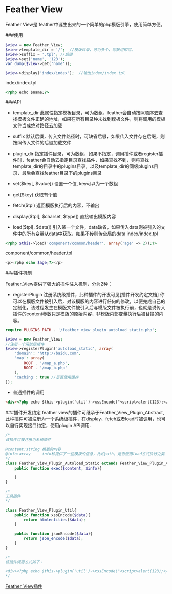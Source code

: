 Feather View
==============

Feather View是 feather中诞生出来的一个简单的php模版引擎，使用简单方便。

###使用

```php
$view = new Feather_View;
$view->template_dir = '/';  //模版目录，可为多个，写数组即可。
$view->suffix = '.tpl'; //后缀
$view->set('name', '123');
var_dump($view->get('name'));

$view->display('index/index');  //输出index/index.tpl
```

index/index.tpl
```html
<?php echo $name;?>
```


###API

* template_dir	此属性指定模板目录，可为数组，feather会自动按照顺序去查找模板文件正确的地址，如果在所有目录种未找到模板文件，则将调用的模板文件当成绝对路径去加载

* suffix	默认后缀，传入文件路径时，可缺省后缀，如果传入文件存在后缀，则按照传入文件的后缀加载文件

* plugin_dir 指定插件目录，可为数组，如果不指定，调用插件或者register插件时，feather会自动去指定目录查找插件，如果查找不到，则将查找template_dir的目录中的plugins目录，以及template_dir的同级plugins目录，最后会查找feather目录下的plugins目录

* set($key[, $value]) 设置一个值, key可以为一个数组
 
* get($key) 获取有个值

* fetch($tpl) 返回模版执行后的内容，不输出

* display($tpl[, $charset, $type])  直接输出模版内容

* load($tpl[, $data])  引入某一个文件，data缺省，如果传入data则被引入的文件中的所有变量从data中获取，如果不传则传全局的data
index/index.tpl
```php
<?php $this->load('component/common/header', array('age' => 2));?>
```

component/common/header.tpl
```php
<p><?php echo $age;?></p>
```

###插件机制

Feather_View提供了强大的插件注入机制，分为2种：

* registerPlugin 注册系统级插件，此种插件的开发可见[插件开发约定文档]
你可以在模版文件被引入后，对该模版的内容进行任何的修改，以便完成自己的定制化，该过程发生在模版文件被引入后与模版文件被执行前，也就是说传入插件的content参数只是模版的原始内容，非模版内部变量执行后被替换的内容。

```php
require PLUGINS_PATH . '/feather_view_plugin_autoload_static.php';

$view = new Feather_View;
//注册一个系统级插件
$view->registerPlugin('autoload_static', array(
    'domain': 'http://baidu.com',
    'map': array(
        ROOT . '/map_a.php',
        ROOT . '/map_b.php'
    ),
    'caching': true	//是否使用缓存
));
```

* 普通插件的调用
```html
<div><?php echo $this->plugin('util')->xssEncode("<script>alert(123);</script>")?></div>
```

###插件开发约定
feather view的插件可继承于Feather_View_Plugin_Abstract,此种插件可被注册为一个系统级插件，在display、fetch或者load时被调用，也可以自行实现接口约定，使用plugin API调用.
```php
/*
该插件可被注册为系统插件

@content:string 模版的内容 
@info:array		info种提供了一些模板的信息，比如path，是否使用load方式执行之类
*/
class Feather_View_Plugin_Autoload_Static extends Feather_View_Plugin_Abstract{
	public function exec($content, $info){

	}
}
```

```php
/*
工具插件
*/

class Feather_View_Plugin_Util{
	public function xssEncode($data){
		return htmlentities($data);
	}

	public function jsonEncode($data){
		return json_encode($data);
	}
}

/*
该插件调用方式如下：

<div><?php echo $this->plugin('util')->xssEncode("<script>alert(123);</script>")?></div>
*/
```

[Feather_View插件](feather-team/feather-view-plugins)
